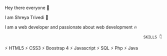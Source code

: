 Hey there everyone 👋

I am Shreya Trivedi 🙋

I am a web developer and passionate about web development 🔥

                                                                  SKILLS 👇
                                                                  
⚡ HTML5
⚡ CSS3
⚡ Boostrap 4
⚡ Javascript
⚡ SQL
⚡ Php
⚡ Java

